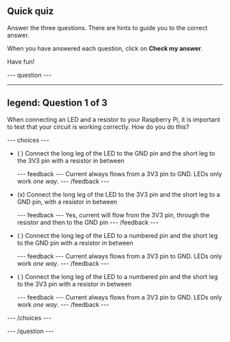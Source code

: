 ## Quick quiz

Answer the three questions. There are hints to guide you to the correct answer.

When you have answered each question, click on **Check my answer**.

Have fun!

--- question ---

---
legend: Question 1 of 3
---

When connecting an LED and a resistor to your Raspberry Pi, it is important to test that your circuit is working correctly. How do you do this?

--- choices ---

- ( ) Connect the long leg of the LED to the GND pin and the short leg to the 3V3 pin with a resistor in between

  --- feedback --- Current always flows from a 3V3 pin to GND. LEDs only work *one way*. --- /feedback ---

- (x) Connect the long leg of the LED to the 3V3 pin and the short leg to a GND pin, with a resistor in between

  --- feedback --- Yes, current will flow from the 3V3 pin, through the resistor and then to the GND pin --- /feedback ---

- ( ) Connect the long leg of the LED to a numbered pin and the short leg to the GND pin with a resistor in between

  --- feedback --- Current always flows from a 3V3 pin to GND. LEDs only work *one way*. --- /feedback ---

- ( ) Connect the long leg of the LED to a numbered pin and the short leg to the 3V3 pin with a resistor in between

  --- feedback --- Current always flows from a 3V3 pin to GND. LEDs only work *one way*. --- /feedback ---

--- /choices ---

--- /question ---